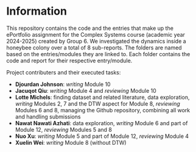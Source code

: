 # Information

This repository contains the code and the entries that make up the ePortfolio assignment for the Complex Systems course (academic year 2024-2025) created by Group 6. We investigated the dynamics inside a honeybee colony over a total of 8 sub-reports. The folders are named based on the entries/modules they are linked to. Each folder contains the code and report for their respective entry/module.

Project contributers and their executed tasks:
* **Djourdan Johnson**: _writing_ Module 10
* **Jacuqot Qiu**: _writing_ Module 4 and _reviewing_ Module 10
* **Lotte Michels**: finding dataset and related literature, data exploration, _writing_ Modules 2, 7 and the DTW aspect for Module 8, _reviewing_ Modules 6 and 8, managing the Github repository, combining all work and handling submissions
* **Nawat Nawati Azhati**: data exploration, _writing_ Module 6 and part of Module 12, _reviewing_ Modules 5 and 8 
* **Nuo Xu**: _writing_ Module 5 and part of Module 12, _reviewing_ Module 4
* **Xuelin Wei**: _writing_ Module 8 (without DTW)



